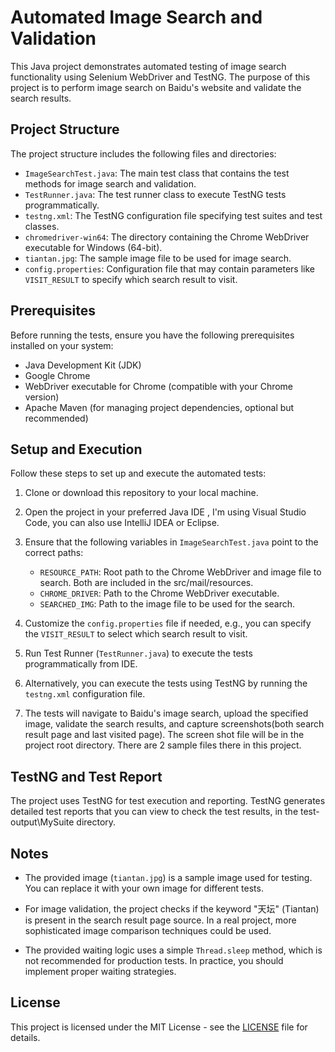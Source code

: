 # Automated Image Search and Validation

This Java project demonstrates automated testing of image search functionality using Selenium WebDriver and TestNG. The purpose of this project is to perform image search on Baidu's website and validate the search results.

## Project Structure

The project structure includes the following files and directories:

- `ImageSearchTest.java`: The main test class that contains the test methods for image search and validation.
- `TestRunner.java`: The test runner class to execute TestNG tests programmatically.
- `testng.xml`: The TestNG configuration file specifying test suites and test classes.
- `chromedriver-win64`: The directory containing the Chrome WebDriver executable for Windows (64-bit).
- `tiantan.jpg`: The sample image file to be used for image search.
- `config.properties`: Configuration file that may contain parameters like `VISIT_RESULT` to specify which search result to visit.

## Prerequisites

Before running the tests, ensure you have the following prerequisites installed on your system:

- Java Development Kit (JDK)
- Google Chrome
- WebDriver executable for Chrome (compatible with your Chrome version)
- Apache Maven (for managing project dependencies, optional but recommended)

## Setup and Execution

Follow these steps to set up and execute the automated tests:

1. Clone or download this repository to your local machine.

2. Open the project in your preferred Java IDE , I'm using Visual Studio Code, you can also use IntelliJ IDEA or Eclipse.

3. Ensure that the following variables in `ImageSearchTest.java` point to the correct paths:
   - `RESOURCE_PATH`: Root path to the Chrome WebDriver and image file to search. Both are included in the src/mail/resources.
   - `CHROME_DRIVER`: Path to the Chrome WebDriver executable.
   - `SEARCHED_IMG`: Path to the image file to be used for the search.

4. Customize the `config.properties` file if needed, e.g., you can specify the `VISIT_RESULT` to select which search result to visit.

5. Run Test Runner (`TestRunner.java`) to execute the tests programmatically from IDE.

6. Alternatively, you can execute the tests using TestNG by running the `testng.xml` configuration file.

7. The tests will navigate to Baidu's image search, upload the specified image, validate the search results, and capture screenshots(both search result page and last visited page). The screen shot file will be in the project root directory. There are 2 sample files there in this project.

## TestNG and Test Report

The project uses TestNG for test execution and reporting. TestNG generates detailed test reports that you can view to check the test results, in the test-output\MySuite directory.

## Notes

- The provided image (`tiantan.jpg`) is a sample image used for testing. You can replace it with your own image for different tests.

- For image validation, the project checks if the keyword "天坛" (Tiantan) is present in the search result page source. In a real project, more sophisticated image comparison techniques could be used.

- The provided waiting logic uses a simple `Thread.sleep` method, which is not recommended for production tests. In practice, you should implement proper waiting strategies.

## License

This project is licensed under the MIT License - see the [LICENSE](LICENSE) file for details.
